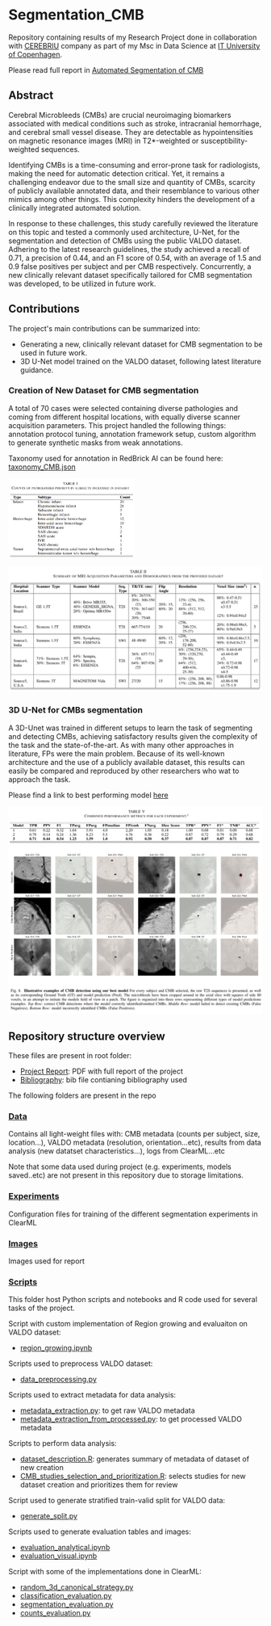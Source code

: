 # Segmentation_CMB
Repository containing results of my Research Project done in collaboration with [CEREBRIU](https://cerebriu.com/) company as part of my Msc in Data Science at [IT University of Copenhagen](https://en.itu.dk/). 

Please read full report in [Automated Segmentation of CMB](JorgedelPozoLerida_ResearchProject_AutomatedSegmentationofCMB.pdf)

## Abstract
Cerebral Microbleeds (CMBs) are crucial neuroimaging biomarkers associated with medical conditions such as stroke, intracranial hemorrhage, and cerebral small vessel disease. They are detectable as hypointensities on magnetic resonance images (MRI) in T2*-weighted or susceptibility-weighted sequences. 

Identifying CMBs is a time-consuming and error-prone task for radiologists, making the need for automatic detection critical. Yet, it remains a challenging endeavor due to the small size and quantity of CMBs, scarcity of publicly available annotated data, and their resemblance to various other mimics among other things. This complexity hinders the development of a clinically integrated automated solution. 

In response to these challenges, this study carefully reviewed the literature on this topic and tested a commonly used architecture, U-Net, for the segmentation and detection of CMBs using the public VALDO dataset. Adhering to the latest research guidelines, the study achieved a recall of 0.71, a precision of 0.44, and an F1 score of 0.54, with an average of 1.5 and 0.9 false positives per subject and per CMB respectively. Concurrently, a new clinically relevant dataset specifically tailored for CMB segmentation was developed, to be utilized in future work.

## Contributions
The project's main contributions can be summarized into:
* Generating a new, clinically relevant dataset for CMB
segmentation to be used in future work.
* 3D U-Net model trained on the VALDO dataset, following latest literature guidance.


### Creation of New Dataset for CMB segmentation
A total of 70 cases were selected containing diverse pathologies and coming from different hospital locations, with equally diverse scanner acquisition parameters. This project handled the following things: annotation protocol tuning, annotation framework setup, custom algorithm to generate synthetic masks from weak annotations. 

Taxonomy used for annotation in RedBrick AI can be found here: [taxonomy_CMB.json](data/taxonomy_CMB.json) 


[<img src="img/table1.png" width="250"/>](img/table1.png)

![](img/table2.png)


### 3D U-Net for CMBs segmentation   

A 3D-Unet was trained in different setups to learn the task of segmenting and detecting CMBs, achieving satisfactory results given the complexity of the task and the state-of-the-art. As with many other approaches in literature, FPs were the main problem. Because of its well-known architecture and the use of a publicly available dataset, this results can easily be compared and reproduced by other researchers who wat to approach the task.

Please find a link to best performing model [here](https://drive.google.com/file/d/1umbCrlPZDpJcdJxVQXsXap9nWH_F9pQG/view?usp=sharing)

![](img/table5.png)
![](img/figure8.png)


## Repository structure overview

These files are present in root folder:
* [Project Report](JorgedelPozoLerida_ResearchProject_AutomatedSegmentationofCMB.pdf): PDF with full report of the project
* [Bibliography](bibliography.bib): bib file contianing bibliography used

The following folders are present in the repo

### [Data](data/)
Contains all light-weight files with: CMB metadata 
(counts per subject, size, location...), VALDO metadata (resolution, orientation...etc),
results from data analysis (new datatset characteristics...), logs from ClearML...etc


Note that some data used during project (e.g. experiments, models saved..etc) 
are not present in this repository due to storage limitations. 

### [Experiments](experiments/)
Configuration files for training of the different segmentation experiments in ClearML


### [Images](img/)
Images used for report


### [Scripts](scripts/)
This folder host Python scripts and notebooks and R code used for several tasks
of the project.


Script with custom implementation of Region growing and evaluaiton on VALDO dataset:
* [region_growing.ipynb](scripts/region_growing.ipynb)

Scripts used to preprocess VALDO dataset:
* [data_preprocessing.py](scripts/data_preprocessing.py)

Scripts used to extract metadata for data analysis:
* [metadata_extraction.py](scripts/metadata_extraction.py): to get raw VALDO metadata
* [metadata_extraction_from_processed.py](scripts/metadata_extraction_from_processed.py):  to get processed VALDO metadata

Scripts to perform data analysis:
* [dataset_description.R](scripts/dataset_description.R): generates summary of metadata of dataset of new creation
* [CMB_studies_selection_and_prioritization.R](scripts/CMB_studies_selection_and_prioritization.R): selects studies for new dataset creation and prioritizes them for review

Script used to generate stratified train-valid split for VALDO data:
* [generate_split.py](scripts/generate_split.py)

Scripts used to generate evaluation tables and images:
* [evaluation_analytical.ipynb](scripts/evaluation_analytical.ipynb)
* [evaluation_visual.ipynb](scripts/evaluation_visual.ipynb)

Script with some of the implementations done in ClearML:
* [random_3d_canonical_strategy.py](scripts/random_3d_canonical_strategy.py)
* [classification_evaluation.py](scripts/classification_evaluation.py) 
* [segmentation_evaluation.py](scripts/segmentation_evaluation.py) 
* [counts_evaluation.py](scripts/counts_evaluation.py)